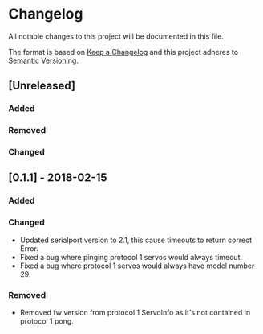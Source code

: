 # Changelog
All notable changes to this project will be documented in this file.

The format is based on [Keep a Changelog](http://keepachangelog.com/en/1.0.0/)
and this project adheres to [Semantic Versioning](http://semver.org/spec/v2.0.0.html).

## [Unreleased]
### Added
### Removed
### Changed
## [0.1.1] - 2018-02-15
### Added
### Changed
 - Updated serialport version to 2.1, this cause timeouts to return correct Error.
 - Fixed a bug where pinging protocol 1 servos would always timeout.
 - Fixed a bug where protocol 1 servos would always have model number 29.
### Removed
 - Removed fw version from protocol 1 ServoInfo as it's not contained in protocol 1 pong.
